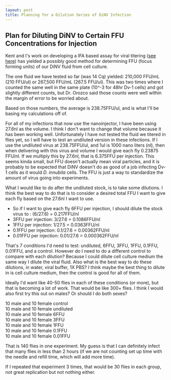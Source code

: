 ```yaml
---
layout: post
title: Planning for a Dilution Series of DiNV Infection 
--- 
```


## Plan for Diluting DiNV to Certain FFU Concentrations for Injection

Kent and I's work on developing a IFA based assay for viral titering ([see here](https://meschedl.github.io/Unckless-Lab-Notebook-Maggie/2023/09/08/fixing-and-staining-test.html)) has yielded a possibly good method for determining FFU (focus forming units) of our DiNV fluid from cell culture. 

The one fluid we have tested so far (was 14 Cq) yielded: 210,000 FFU/mL (210 FFU/ul) or 267,500 FFU/mL (267.5 FFU/ul). This was two times where I counted the same well in the same plate (10^-3 for 48hr Dv-1 cells) and got slightly different counts, but Dr. Orozco said those counts were well within the margin of error to be worried about. 

Based on those numbers, the average is 238.75FFU/ul, and is what I'll be basing my calculations off of. 

For all of my infections that now use the nanoinjector, I have been using 27.6nl as the volume. I think I don't want to change that volume because it has been working well. Unfortunately I have not tested the fluid we titered in flies yet, so I will have to test an undiluted version in these infections. If I use the undiluted virus at 238.75FFU/ul, and 1ul is 1000 nano liters (nl), then when delivering with this virus and volume I would give each fly 0.23875 FFU/nl. If we multiply this by 27.6nl, that is 6.375FFU per injection. This seems kinda small, but FFU doesn't actually mean viral particles, and it is probably to be expected that DiNV doesn't do as good of a job infecting Dv-1 cells as it would _D. innubila_ cells. The FFU is just a way to standardize the amount of virus going into experiments. 

What I would like to do after the undiluted stock, is to take some dilutions. I think the best way to do that is to consider a desired total FFU I want to give each fly based on the 27.6nl I want to use. 
- So if I want to give each fly 6FFU per injection, I should dilute the stock virus to : (6/27.6) = 0.217FFU/nl
- 3FFU per injection: 3/27.6 = 0.1086FFU/nl 
- 1FFU per injection: 1/27.5 = 0.0363FFU/nl
- 0.1FFU per injection: 0.1/27.6 = 0.00362FFU/nl
- 0.01FFU per injection: 0.01/27.6 = 0.000362FFU/nl

That's 7 conditions I'd need to test: undiluted, 6FFU, 3FFU, 1FFU, 0.1FFU, 0.01FFU, and a control. However do I need to do a different control to compare with each dilution? Because I could dilute cell culture medium the same way I dilute the viral fluid. Also what is the best way to do these dilutions, in water, viral buffer, 1X PBS? I think maybe the best thing to dilute in is cell culture medium, then the control is good for all of them. 

Ideally I'd want like 40-50 flies in each of these conditions (or more), but that is becoming a lot of work. That would be like 300+ flies. I think I would also first try this out on males? Or should I do both sexes?

10 male and 10 female control  
10 male and 10 female undiluted   
10 male and 10 female 6FFU  
10 male and 10 female 3FFU  
10 male and 10 female 1FFU  
10 male and 10 female 0.1FFU  
10 male and 10 female 0.01FFU 

That is 140 flies in one experiment. My guess is that I can definitely infect that many flies in less than 2 hours (if we are not counting set up time with the needle and refill time, which will add more time). 

If I repeated that experiment 3 times, that would be 30 flies in each group, not great replication but not nothing either. 

